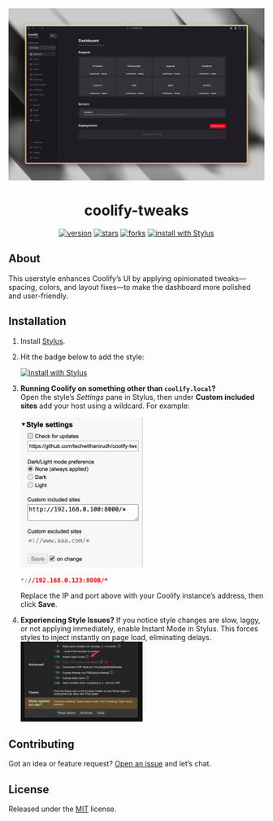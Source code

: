 <div align="center">

  <img alt="" src="/.github/assets/cover.png" />

<h1>
  coolify-tweaks
</h1>

<div>

[![version](https://img.shields.io/github/v/tag/techwithanirudh/coolify-tweaks.svg?label=version&style=flat)](https://github.com/techwithanirudh/coolify-tweaks/releases)
[![stars](https://img.shields.io/github/stars/techwithanirudh/coolify-tweaks.svg?style=flat)](https://github.com/techwithanirudh/coolify-tweaks/stargazers)
[![forks](https://img.shields.io/github/forks/techwithanirudh/coolify-tweaks.svg?color=007ec6&style=flat)](https://github.com/techwithanirudh/coolify-tweaks/network)
[![install with Stylus](https://img.shields.io/badge/Install%20directly%20with-Stylus-116b59.svg?longCache=true&style=flat)](https://github.com/techwithanirudh/coolify-tweaks/releases/latest/download/main.user.css)

</div>

</div>

## About

This userstyle enhances Coolify’s UI by applying opinionated tweaks—spacing, colors, and layout fixes—to make the dashboard more polished and user-friendly.

## Installation

1. Install [Stylus](https://add0n.com/stylus.html).
2. Hit the badge below to add the style:

   [![install with Stylus](https://img.shields.io/badge/Install%20directly%20with-Stylus-116b59.svg?longCache=true&style=flat)](https://github.com/techwithanirudh/coolify-tweaks/releases/latest/download/main.user.css)

3. **Running Coolify on something other than `coolify.local`?**  
   Open the style’s _Settings_ pane in Stylus, then under **Custom included sites** add your host using a wildcard. For example:

   <img alt="Stylus Settings" src="/.github/assets/stylus-settings.png" width="50%" />

   ```css
   *://192.168.0.123:8000/*
   ```

   Replace the IP and port above with your Coolify instance’s address, then click **Save**.

4. **Experiencing Style Issues?**
   If you notice style changes are slow, laggy, or not applying immediately, enable Instant Mode in Stylus. This forces styles to inject instantly on page load, eliminating delays.  
   <img alt="Stylus Instant Mode" src="/.github/assets/stylus-instant-mode.png" width="50%" />

## Contributing

Got an idea or feature request? [Open an issue](https://github.com/techwithanirudh/coolify-tweaks/issues) and let’s chat.

## License

Released under the [MIT](license) license.
